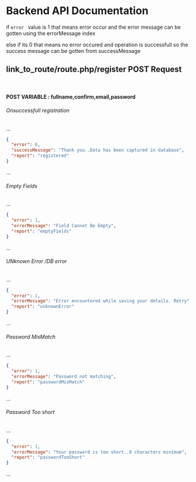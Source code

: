 # Backend  API Documentation

if <code>error  </code> value is 1 that means error occur and the error message can be gotten using the errorMessage index

else if its 0 that means no error occured and operation is successfull so the success message can be 
gotten from successMessage


## link_to_route/route.php/register POST Request
<br>

#### POST VARIABLE : fullname,confirm,email,password

###### Onsuccessfull registration

...
```json
{
  "error": 0,
  "successMessage": "Thank you..Data has been captured in database",
  "report": "registered"
}
```
...

###### Empty Fields

...
```json
{
  "error": 1,
  "errorMessage": "Field Cannot Be Empty",
  "report": "emptyFields"
}
```
...

###### UNknown Error /DB error

...
```json
{
  "error": 1,
  "errorMessage": "Error encountered while saving your details. Retry",
  "report": "unknownError"
}
```
...


###### Password MisMatch

...
```json
{
  "error": 1,
  "errorMessage": "Password not matching",
  "report": "passwordMisMatch"
}
```
...



###### Password Too short

...
```json
{
  "error": 1,
  "errorMessage": "Your password is too short..8 characters minimum",
  "report": "passwordTooShort"
}
```
...


 
